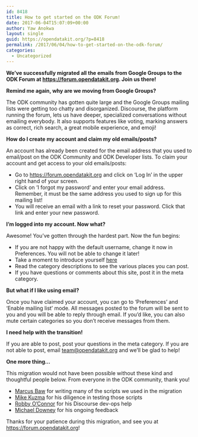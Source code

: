 ```yaml
---
id: 8418
title: How to get started on the ODK Forum!
date: 2017-06-04T15:07:09+00:00
author: Yaw Anokwa
layout: single
guid: https://opendatakit.org/?p=8418
permalink: /2017/06/04/how-to-get-started-on-the-odk-forum/
categories:
  - Uncategorized
---
```

**We&#8217;ve successfully migrated all the emails from Google Groups to the ODK Forum at <https://forum.opendatakit.org>. Join us there!** 

**Remind me again, why are we moving from Google Groups?** 
  
The ODK community has gotten quite large and the Google Groups mailing lists were getting too chatty and disorganized. Discourse, the platform running the forum, lets us have deeper, specialized conversations without emailing everybody. It also supports features like voting, marking answers as correct, rich search, a great mobile experience, and emoji! 

**How do I create my account and claim my old emails/posts?**
  
An account has already been created for the email address that you used to email/post on the ODK Community and ODK Developer lists. To claim your account and get access to your old emails/posts: 

  * Go to <https://forum.opendatakit.org> and click on &#8216;Log In&#8217; in the upper right hand of your screen.
  * Click on &#8216;I forgot my password&#8217; and enter your email address. Remember, it must be the same address you used to sign up for this mailing list!
  * You will receive an email with a link to reset your password. Click that link and enter your new password.

**I&#8217;m logged into my account. Now what?**
  
Awesome! You&#8217;ve gotten through the hardest part. Now the fun begins: 

  * If you are not happy with the default username, change it now in Preferences. You will not be able to change it later!
  * Take a moment to introduce yourself [here](https://forum.opendatakit.org/t/introduce-yourself-here/6671)
  * Read the category descriptions to see the various places you can post.
  * If you have questions or comments about this site, post it in the meta category.

**But what if I like using email?**
  
Once you have claimed your account, you can go to &#8216;Preferences&#8217; and &#8216;Enable mailing list&#8217; mode. All messages posted to the forum will be sent to you and you will be able to reply through email. If you’d like, you can also mute certain categories so you don’t receive messages from them. 

**I need help with the transition!** 
  
If you are able to post, post your questions in the meta category. If you are not able to post, email <team@opendatakit.org> and we’ll be glad to help! 

**One more thing&#8230;**
  
This migration would not have been possible without these kind and thoughtful people below. From everyone in the ODK community, thank you!

  * [Marcus Baw](https://github.com/pacharanero) for writing many of the scripts we used in the migration
  * [Mike Kuzma](https://www.linkedin.com/in/mkuzma) for his diligence in testing those scripts
  * [Robby O&#8217;Connor](https://github.com/robbyoconnor) for his Discourse dev-ops help
  * [Michael Downey](https://twitter.com/downey) for his ongoing feedback

Thanks for your patience during this migration, and see you at <https://forum.opendatakit.org>!
